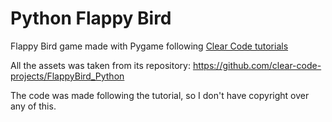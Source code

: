 # Python Flappy Bird

Flappy Bird game made with Pygame following [Clear Code tutorials](https://www.youtube.com/watch?v=UZg49z76cLw&list=PL8ui5HK3oSiF7ZFfwYokCD5myWYhGH24A)

All the assets was taken from its repository: https://github.com/clear-code-projects/FlappyBird_Python

The code was made following the tutorial, so I don't have copyright over any of this.
